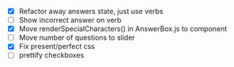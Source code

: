 - [x] Refactor away answers state, just use verbs
- [ ] Show incorrect answer on verb
- [x] Move renderSpecialCharacters() in AnswerBox.js to component
- [ ] Move number of questions to slider
- [x] Fix present/perfect css
- [ ] prettify checkboxes
